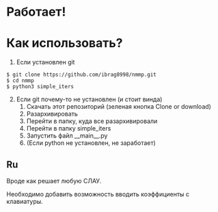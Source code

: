 # Работает!

# Как использовать?

1. Если установлен git
```
$ git clone https://github.com/ibrag8998/nmmp.git
$ cd nmmp
$ python3 simple_iters
```

2. Если git почему-то не установлен
(и стоит винда)
    1. Скачать этот репозиторий
(зеленая кнопка Clone or download)
    2. Разархивировать
    3. Перейти в папку, куда все
разархивировали
    4. Перейти в папку simple\_iters
    5. Запустить файл \_\_main\_\_.py
    6. (Если python не установлен, не заработает)

## Ru

Вроде как решает любую СЛАУ.

Необходимо добавить возможность вводить
коэффициенты с клавиатуры.

